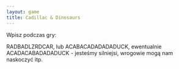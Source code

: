 ```yaml
---
layout: game
title: Cadillac & Dinosaurs
---
```


Wpisz podczas gry:

RADBADLZRDCAR, lub  ACABACADADADADUCK, ewentualnie 
ACADACABADADADUCK -
jesteśmy silniejsi, wrogowie mogą nam naskoczyć itp.

